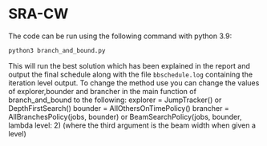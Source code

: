 # SRA-CW

The code can be run using the following command with python 3.9:

```bash
python3 branch_and_bound.py
```

This will run the best solution which has been explained in the report and output the final schedule along with the file `bbschedule.log` containing the iteration level output. To change the method use you can change the values of explorer,bounder and brancher in the main function of branch_and_bound to the following:
explorer = JumpTracker() or DepthFirstSearch()
bounder = AllOthersOnTimePolicy()
brancher = AllBranchesPolicy(jobs, bounder) or BeamSearchPolicy(jobs, bounder, lambda level: 2) (where the third argument is the beam width when given a level)